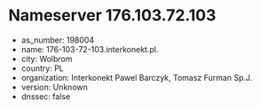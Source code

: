 # Nameserver 176.103.72.103

* as_number: 198004
* name: 176-103-72-103.interkonekt.pl.
* city: Wolbrom
* country: PL
* organization: Interkonekt Pawel Barczyk, Tomasz Furman Sp.J.
* version: Unknown
* dnssec: false
